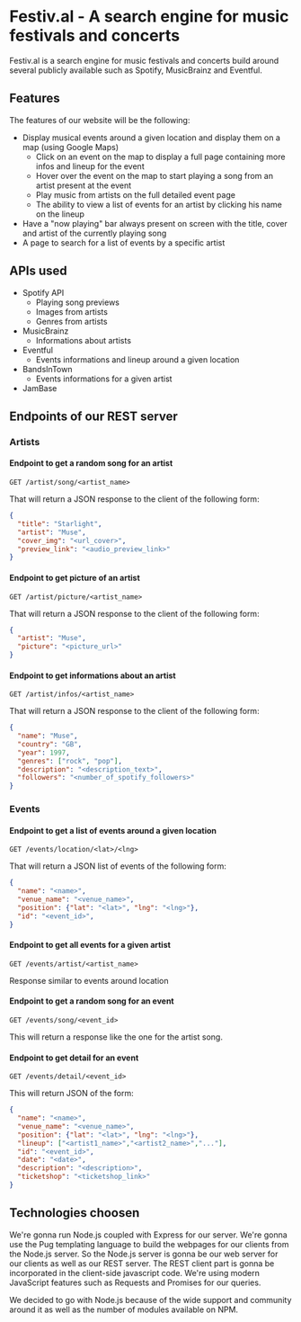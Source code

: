 # Festiv.al - A search engine for music festivals and concerts

Festiv.al is a search engine for music festivals and concerts build around several publicly available such as Spotify, MusicBrainz and Eventful.

## Features

The features of our website will be the following:

* Display musical events around a given location and display them on a map (using Google Maps)
  * Click on an event on the map to display a full page containing more infos and lineup for the event
  * Hover over the event on the map to start playing a song from an artist present at the event
  * Play music from artists on the full detailed event page
  * The ability to view a list of events for an artist by clicking his name on the lineup
* Have a "now playing" bar always present on screen with the title, cover and artist of the currently playing song
* A page to search for a list of events by a specific artist

## APIs used

* Spotify API
  * Playing song previews
  * Images from artists
  * Genres from artists
* MusicBrainz
  * Informations about artists
* Eventful
  * Events informations and lineup around a given location
* BandsInTown
  * Events informations for a given artist
* JamBase

## Endpoints of our REST server

### Artists

#### Endpoint to get a random song for an artist

```
GET /artist/song/<artist_name>
```

That will return a JSON response to the client of the following form:

```json
{
  "title": "Starlight",
  "artist": "Muse",
  "cover_img": "<url_cover>",
  "preview_link": "<audio_preview_link>"
}
```

#### Endpoint to get picture of an artist

```
GET /artist/picture/<artist_name>
```

That will return a JSON response to the client of the following form:

```json
{
  "artist": "Muse",
  "picture": "<picture_url>"
}
```

#### Endpoint to get informations about an artist

```
GET /artist/infos/<artist_name>
```

That will return a JSON response to the client of the following form:

```json
{
  "name": "Muse",
  "country": "GB",
  "year": 1997,
  "genres": ["rock", "pop"],
  "description": "<description_text>",
  "followers": "<number_of_spotify_followers>"
}
```

### Events

#### Endpoint to get a list of events around a given location

```
GET /events/location/<lat>/<lng>
```

That will return a JSON list of events of the following form:

```json
{
  "name": "<name>",
  "venue_name": "<venue_name>",
  "position": {"lat": "<lat>", "lng": "<lng>"},
  "id": "<event_id>",
}
```

#### Endpoint to get all events for a given artist

```
GET /events/artist/<artist_name>
```

Response similar to events around location

#### Endpoint to get a random song for an event

```
GET /events/song/<event_id>
```

This will return a response like the one for the artist song.

#### Endpoint to get detail for an event

```
GET /events/detail/<event_id>
```

This will return JSON of the form:

```json
{
  "name": "<name>",
  "venue_name": "<venue_name>",
  "position": {"lat": "<lat>", "lng": "<lng>"},
  "lineup": ["<artist1_name>","<artist2_name>","..."],
  "id": "<event_id>",
  "date": "<date>",
  "description": "<description>",
  "ticketshop": "<ticketshop_link>"
}
```

## Technologies choosen

We're gonna run Node.js coupled with Express for our server. We're gonna use the Pug templating language to build the webpages for our clients from the Node.js server. So the Node.js server is gonna be our web server for our clients as well as our REST server. The REST client part is gonna be incorporated in the client-side javascript code. We're using modern JavaScript features such as Requests and Promises for our queries.

We decided to go with Node.js because of the wide support and community around it as well as the number of modules available on NPM.